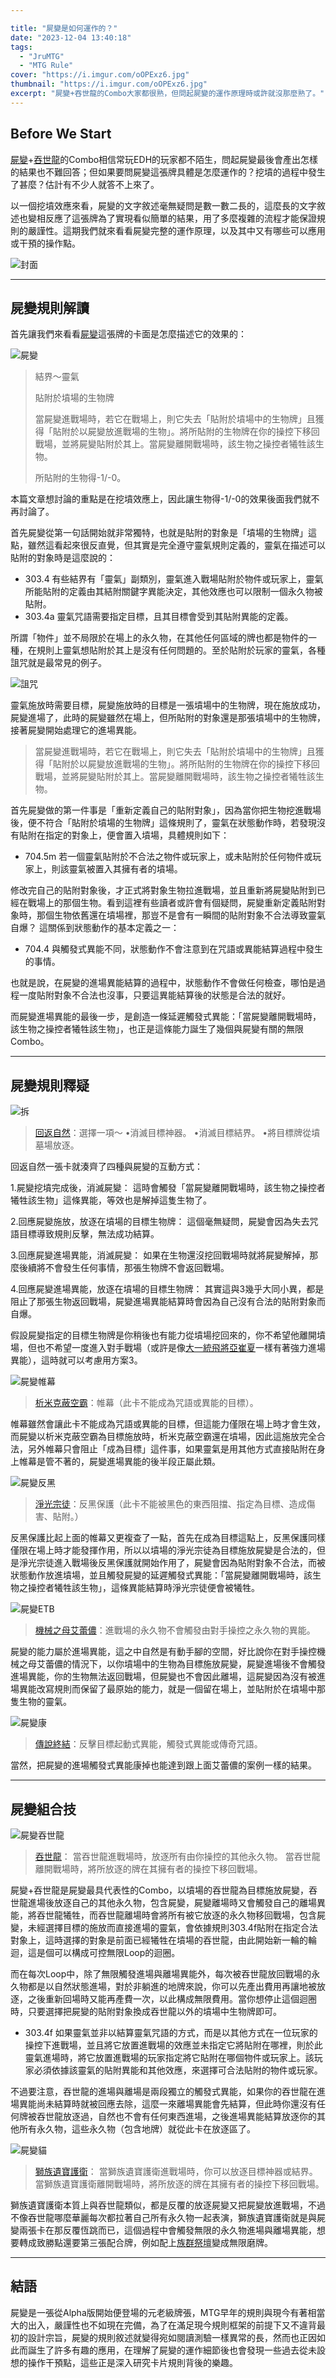 ```yaml
---

title: "屍變是如何運作的？"
date: "2023-12-04 13:40:18"
tags:
  - "JruMTG"
  - "MTG Rule"
cover: "https://i.imgur.com/oOPExz6.jpg"
thumbnail: "https://i.imgur.com/oOPExz6.jpg"
excerpt: "屍變+吞世龍的Combo大家都很熟，但問起屍變的運作原理時或許就沒那麼熟了。"
---
```


## Before We Start

[屍變](https://scryfall.com/card/ema/78/animate-dead)+[吞世龍](https://scryfall.com/card/ema/154/worldgorger-dragon)的Combo相信常玩EDH的玩家都不陌生，問起屍變最後會產出怎樣的結果也不難回答；但如果要問屍變這張牌具體是怎麼運作的？挖墳的過程中發生了甚麼？估計有不少人就答不上來了。

以一個挖墳效應來看，屍變的文字敘述毫無疑問是數一數二長的，這麼長的文字敘述也變相反應了這張牌為了實現看似簡單的結果，用了多麼複雜的流程才能保證規則的嚴謹性。這期我們就來看看屍變完整的運作原理，以及其中又有哪些可以應用或干預的操作點。

![封面](https://i.imgur.com/oOPExz6.jpg)

---

## 屍變規則解讀

首先讓我們來看看[屍變](https://scryfall.com/card/ema/78/animate-dead)這張牌的卡面是怎麼描述它的效果的：

![屍變](https://cards.scryfall.io/large/front/7/b/7b83536a-efa4-41f3-9424-75b0efc0aea5.jpg?1580014163)

>結界～靈氣
>
>貼附於墳場的生物牌
>
>當屍變進戰場時，若它在戰場上，則它失去「貼附於墳場中的生物牌」且獲得「貼附於以屍變放進戰場的生物」。將所貼附的生物牌在你的操控下移回戰場，並將屍變貼附於其上。當屍變離開戰場時，該生物之操控者犧牲該生物。
>
>所貼附的生物得-1/-0。

本篇文章想討論的重點是在挖墳效應上，因此讓生物得-1/-0的效果後面我們就不再討論了。

首先屍變從第一句話開始就非常獨特，也就是貼附的對象是「墳場的生物牌」這點，雖然這看起來很反直覺，但其實是完全遵守靈氣規則定義的，靈氣在描述可以貼附的對象時是這麼說的：

- 303.4 有些結界有「靈氣」副類別，靈氣進入戰場貼附於物件或玩家上，靈氣所能貼附的定義由其結附關鍵字異能決定，其他效應也可以限制一個永久物被貼附。
- 303.4a 靈氣咒語需要指定目標，且其目標會受到其貼附異能的定義。

所謂「物件」並不局限於在場上的永久物，在其他任何區域的牌也都是物件的一種，在規則上靈氣想貼附於其上是沒有任何問題的。至於貼附於玩家的靈氣，各種詛咒就是最常見的例子。

![詛咒](https://i.imgur.com/DVFyFas.jpg)

靈氣施放時需要目標，屍變施放時的目標是一張墳場中的生物牌，現在施放成功，屍變進場了，此時的屍變雖然在場上，但所貼附的對象還是那張墳場中的生物牌，接著屍變開始處理它的進場異能。

>當屍變進戰場時，若它在戰場上，則它失去「貼附於墳場中的生物牌」且獲得「貼附於以屍變放進戰場的生物」。將所貼附的生物牌在你的操控下移回戰場，並將屍變貼附於其上。當屍變離開戰場時，該生物之操控者犧牲該生物。

首先屍變做的第一件事是「重新定義自己的貼附對象」，因為當你把生物挖進戰場後，便不符合「貼附於墳場的生物牌」這條規則了，靈氣在狀態動作時，若發現沒有貼附在指定的對象上，便會置入墳場，具體規則如下：

- 704.5m 若一個靈氣貼附於不合法之物件或玩家上，或未貼附於任何物件或玩家上，則該靈氣被置入其擁有者的墳場。

修改完自己的貼附對象後，才正式將對象生物拉進戰場，並且重新將屍變貼附到已經在戰場上的那個生物。看到這裡有些讀者或許會有個疑問，屍變重新定義貼附對象時，那個生物依舊還在墳場裡，那豈不是會有一瞬間的貼附對象不合法導致靈氣自爆？ 這關係到狀態動作的基本定義之一：

- 704.4 與觸發式異能不同，狀態動作不會注意到在咒語或異能結算過程中發生的事情。

也就是說，在屍變的進場異能結算的過程中，狀態動作不會做任何檢查，哪怕是過程一度貼附對象不合法也沒事，只要這異能結算後的狀態是合法的就好。

而屍變進場異能的最後一步，是創造一條延遲觸發式異能：「當屍變離開戰場時，該生物之操控者犧牲該生物」，也正是這條能力誕生了幾個與屍變有關的無限Combo。



---

## 屍變規則釋疑

![拆](https://i.imgur.com/KZRjZAx.jpg)
>[回返自然](https://scryfall.com/card/war/175/return-to-nature)：選擇一項～
•消滅目標神器。
•消滅目標結界。
•將目標牌從墳墓場放逐。

回返自然一張卡就湊齊了四種與屍變的互動方式：

1.屍變挖墳完成後，消滅屍變：
這時會觸發「當屍變離開戰場時，該生物之操控者犧牲該生物」這條異能，等效也是解掉這隻生物了。

2.回應屍變施放，放逐在墳場的目標生物牌：
這個毫無疑問，屍變會因為失去咒語目標導致規則反擊，無法成功結算。

3.回應屍變進場異能，消滅屍變：
如果在生物還沒挖回戰場時就將屍變解掉，那麼後續將不會發生任何事情，那張生物牌不會返回戰場。

4.回應屍變進場異能，放逐在墳場的目標生物牌：
其實這與3幾乎大同小異，都是阻止了那張生物返回戰場，屍變進場異能結算時會因為自己沒有合法的貼附對象而自爆。

假設屍變指定的目標生物牌是你稍後也有能力從墳場挖回來的，你不希望他離開墳場，但也不希望一度進入對手戰場（或許是像[大一統飛將亞崔夏](https://scryfall.com/card/one/196/atraxa-grand-unifier)一樣有著強力進場異能），這時就可以考慮用方案3。


![屍變帷幕](https://i.imgur.com/pIlL77O.jpg)
>[析米克蔽空霸](https://scryfall.com/card/cmr/452/simic-sky-swallower)：帷幕（此卡不能成為咒語或異能的目標）。

帷幕雖然會讓此卡不能成為咒語或異能的目標，但這能力僅限在場上時才會生效，而屍變以析米克蔽空霸為目標施放時，析米克蔽空霸還在墳場，因此這施放完全合法，另外帷幕只會阻止「成為目標」這件事，如果靈氣是用其他方式直接貼附在身上帷幕是管不著的，屍變進場異能的後半段正屬此類。


![屍變反黑](https://i.imgur.com/mttU6nM.jpg)
>[淨光宗徒](https://scryfall.com/card/m20/6/apostle-of-purifying-light)：反黑保護（此卡不能被黑色的東西阻擋、指定為目標、造成傷害、貼附。）

反黑保護比起上面的帷幕又更複查了一點，首先在成為目標這點上，反黑保護同樣僅限在場上時才能發揮作用，所以以墳場的淨光宗徒為目標施放屍變是合法的，但是淨光宗徒進入戰場後反黑保護就開始作用了，屍變會因為貼附對象不合法，而被狀態動作放進墳場，並且觸發屍變的延遲觸發式異能：「當屍變離開戰場時，該生物之操控者犧牲該生物」，這條異能結算時淨光宗徒便會被犧牲。


![屍變ETB](https://i.imgur.com/mNRViQm.jpg)
>[機械之母艾蕾儂](https://scryfall.com/card/one/10/elesh-norn-mother-of-machines)：進戰場的永久物不會觸發由對手操控之永久物的異能。

屍變的能力屬於進場異能，這之中自然是有動手腳的空間，好比說你在對手操控機械之母艾蕾儂的情況下，以你墳場中的生物為目標施放屍變，屍變進場後不會觸發進場異能，你的生物無法返回戰場，但屍變也不會因此離場，這屍變因為沒有被進場異能改寫規則而保留了最原始的能力，就是一個留在場上，並貼附於在墳場中那隻生物的靈氣。


![屍變康](https://i.imgur.com/FkERjsJ.jpg)
>[傳說終結](https://scryfall.com/card/m20/77/tales-end)：反擊目標起動式異能，觸發式異能或傳奇咒語。

當然，把屍變的進場觸發式異能康掉也能達到跟上面艾蕾儂的案例一樣的結果。


---

## 屍變組合技

![屍變吞世龍](https://i.imgur.com/dCIzTBn.jpg)
>[吞世龍](https://scryfall.com/card/ema/154/worldgorger-dragon)：
>當吞世龍進戰場時，放逐所有由你操控的其他永久物。
>當吞世龍離開戰場時，將所放逐的牌在其擁有者的操控下移回戰場。

屍變+吞世龍是屍變最具代表性的Combo，以墳場的吞世龍為目標施放屍變，吞世龍進場後放逐自己的其他永久物，包含屍變，屍變離場時又會觸發自己的離場異能，將吞世龍犧牲，而吞世龍離場時會將所有被它放逐的永久物移回戰場，包含屍變，未經選擇目標的施放而直接進場的靈氣，會依據規則303.4f貼附在指定合法對象上，這時選擇的對象是前面已經犧牲在墳場的吞世龍，由此開始新一輪的輪迴，這是個可以構成可控無限Loop的迴圈。

而在每次Loop中，除了無限觸發進場與離場異能外，每次被吞世龍放回戰場的永久物都是以自然狀態進場，對於非躺進的地牌來說，你可以先產出費用再讓地被放逐，之後重新回場時又能再產費一次，以此構成無限費用。當你想停止這個迴圈時，只要選擇把屍變的貼附對象換成吞世龍以外的墳場中生物牌即可。

- 303.4f 如果靈氣並非以結算靈氣咒語的方式，而是以其他方式在一位玩家的操控下進戰場，並且將它放置進戰場的效應並未指定它將貼附在哪裡，則於此靈氣進場時，將它放置進戰場的玩家指定將它貼附在哪個物件或玩家上。該玩家必須依據該靈氣的貼附異能和其他效應，來選擇可合法貼附的物件或玩家。

不過要注意，吞世龍的進場與離場是兩段獨立的觸發式異能，如果你的吞世龍在進場異能尚未結算時就被回應去除，這麼一來離場異能會先結算，但此時你還沒有任何牌被吞世龍放逐過，自然也不會有任何東西進場，之後進場異能結算放逐你的其他所有永久物，這些永久物（包含地牌）就從此卡在放逐區了。

![屍變貓](https://i.imgur.com/3znshas.jpg)
>[獅族遺寶護衛](https://scryfall.com/card/c17/65/leonin-relic-warder)：
>當獅族遺寶護衛進戰場時，你可以放逐目標神器或結界。
>當獅族遺寶護衛離開戰場時，將所放逐的牌在其擁有者的操控下移回戰場。

獅族遺寶護衛本質上與吞世龍類似，都是反覆的放逐屍變又把屍變放進戰場，不過不像吞世龍哪麼華麗每次都拉著自己所有永久物一起表演，獅族遺寶護衛就是與屍變兩張卡在那反覆恆跳而已，這個過程中會觸發無限的永久物進場與離場異能，想要轉成致勝點還要第三張配合牌，例如配上[族群祭壇](https://scryfall.com/card/ugin/216/altar-of-the-brood)變成無限磨牌。


---

## 結語

屍變是一張從Alpha版開始便登場的元老級牌張，MTG早年的規則與現今有著相當大的出入，嚴謹性也不如現在完備，為了在滿足現今規則框架的前提下又不違背最初的設計宗旨，屍變的規則敘述就變得宛如閱讀測驗一樣異常的長，然而也正因如此而誕生了許多有趣的應用，在理解了屍變的運作細節後也會發現一些過去從未設想的操作干預點，這些正是深入研究卡片規則背後的樂趣。
